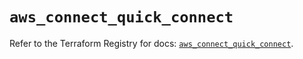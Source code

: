 # `aws_connect_quick_connect`

Refer to the Terraform Registry for docs: [`aws_connect_quick_connect`](https://registry.terraform.io/providers/hashicorp/aws/5.40.0/docs/resources/connect_quick_connect).
